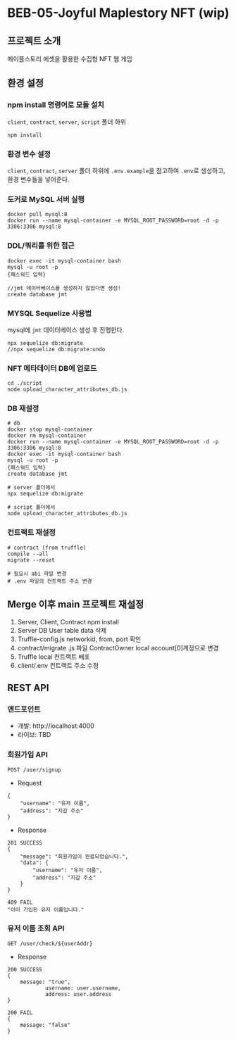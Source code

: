 # BEB-05-Joyful Maplestory NFT (wip)

## 프로젝트 소개

메이플스토리 에셋을 활용한 수집형 NFT 웹 게임

## 환경 설정

### npm install 명령어로 모듈 설치 

`client`, `contract`, `server`, `script` 폴더 하위

```
npm install
```

### 환경 변수 설정

`client`, `contract`, `server` 폴더 하위에 `.env.example`을 참고하여 `.env`로 생성하고, 환경 변수들을 넣어준다.

### 도커로 MySQL 서버 실행

```
docker pull mysql:8
docker run --name mysql-container -e MYSQL_ROOT_PASSWORD=root -d -p 3306:3306 mysql:8
```

### DDL/쿼리를 위한 접근

```
docker exec -it mysql-container bash
mysql -u root -p
{패스워드 입력}

//jmt 데이터베이스를 생성하지 않았다면 생성!
create database jmt 
```

### MYSQL Sequelize 사용법

mysql에 `jmt` 데이터베이스 생성 후 진행한다.
```
npx sequelize db:migrate
//npx sequelize db:migrate:undo
```

### NFT 메타데이터 DB에 업로드

```
cd ./script
node upload_character_attributes_db.js
```

### DB 재설정

```
# db
docker stop mysql-container
docker rm mysql-container
docker run --name mysql-container -e MYSQL_ROOT_PASSWORD=root -d -p 3306:3306 mysql:8
docker exec -it mysql-container bash
mysql -u root -p
{패스워드 입력}
create database jmt

# server 폴더에서
npx sequelize db:migrate

# script 폴더에서
node upload_character_attributes_db.js
```

### 컨트랙트 재설정

```
# contract (from truffle)
compile --all
migrate --reset

# 필요시 abi 파일 변경
# .env 파일의 컨트랙트 주소 변경
```

## Merge 이후 main 프로젝트 재설정 
1. Server, Client, Contract npm install 
2. Server DB User table data 삭제 
3. Truffle-config.js networkid, from, port 확인
4. contract/migrate .js 파일 ContractOwner local account[0]계정으로 변경 
5. Truffle local 컨트랙트 배포 
6. client/.env 컨트랙트 주소 수정  


## REST API

### 엔드포인트
- 개발: http://localhost:4000
- 라이브: TBD

### 회원가입 API

```
POST /user/signup
```

- Request
```
{
    "username": "유저 이름",
    "address": "지갑 주소"
}
```


- Response
```
201 SUCCESS
{
    "message": "회원가입이 완료되었습니다.",
    "data": {
        "username": "유저 이름",
        "address": "지갑 주소"
    }
}

409 FAIL
"이미 가입된 유저 이름입니다."
```

### 유저 이름 조회 API
```
GET /user/check/${userAddr}
```
- Response
```
200 SUCCESS
{
    message: "true",
            username: user.username,
            address: user.address
}

200 FAIL
{
    message: "false"
}
```
